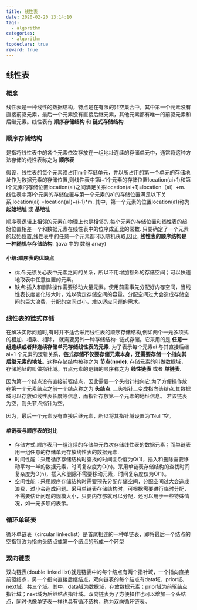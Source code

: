 ```yaml
---
title: 线性表
date: 2020-02-20 13:14:10
tags:
  - algorithm
categories:
  - algorithm
topdeclare: true
reward: true
---
```


## 线性表

### 概念

线性表是一种线性的数据结构，特点是在有限的非空集合中，其中第一个元素没有直接前驱元素，最后一个元素没有直接后继元素，其他元素都有唯一的前驱元素和后继元素。线性表有 __顺序存储结构__ 和 __链式存储结构__.

### 顺序存储结构

是指将线性表中的各个元素依次存放在一组地址连续的存储单元中，通常将这种方法存储的线性表称之为 __顺序表__

假设，线性表的每个元素须占用m个存储单元，并以所占用的第一个单元的存储地址作为数据元素的存储位置,则线性表中第i+1个元素的存储位置location(ai+1)和第i个元素的存储位置location(ai)之间满足关系location(ai+1)=location（ai）+m. 线性表中第i个元素的存储位置与第一个元素的a1的存储位置满足以下关系,location(ai) =location(a1)+(i-1)\*m. 其中，第一个元素的位置location(a1)称为 __起始地址__ 或 __基地址__

顺序表逻辑上相邻的元素在物理上也是相邻的.每个元素的存储位置和线性表的起始位置相差一个和数据元素在线性表中的位序成正比的常数. 只要确定了一个元素的起始位置,线性表中的任意一个元素都可以随机获取,因此, __线性表的顺序结构是一种随机存存储结构__.  (java 中的 数组 array)

<!--more -->

#### 小结:顺序表的优缺点
- 优点:无须关心表中元素之间的关系，所以不用增加额外的存储空间；可以快速地取表中任意位置的元素。
- 缺点:插入和删除操作需要移动大量元素。使用前需事先分配好内存空间，当线性表长度变化较大时，难以确定存储空间的容量。分配空间过大会造成存储空间的巨大浪费，分配的空间过小，难以适应问题的需求。

### 线性表的链式存储

在解决实际问题时,有时并不适合采用线性表的顺序存储结构,例如两个一元多项式的相加、相乘、相除， 就需要另外一种存储结构- 链式存储。它采用的是 __任意一组连续或者非连续存储单元存储线性表的元素__. 为了表示每个元素ai 与其直接后继 ai+1 个元素的逻辑关系，__链式存储不仅要存储元素本身，还需要存储一个指向其后继元素的地址__。这种存储结构被称之为 __节点(node)__. 存储元素的叫做数据域，存储地址的叫做指针域。节点元素的逻辑的顺序称之为 __线性链表__ 或者 __单链表__.

因为第一个结点没有直接前驱结点，因此需要一个头指针指向它.为了方便操作放在第一个元素结点之前一个结点称之为 __头结点__. __头指针__变成指向头结点.其数据域可以存放如线性表长度等信息，而指针存放第一个元素的地址信息。 若该链表为空，则头节点指针为空。

因为，最后一个元素没有直接后继元素，所以将其指针域设置为“Null”空。

#### 单链表与顺序表的对比
- 存储方式:顺序表用一组连续的存储单元依次存储线性表的数据元素；而单链表用一组任意的存储单元存放线性表的数据元素.
- 时间性能：采用循序存储结构时查找的时间复杂度为O(1)，插入和删除需要移动平均一半的数据元素，时间复杂度为O(n)。采用单链表存储结构的查找时间复杂度为O(n)，插入和删除不需要移动元素，时间复杂度仅为O(1）。
- 空间性能：采用顺序存储结构时需要预先分配存储空间，分配空间过大会造成浪费，过小会造成问题。采用单链表存储结构时，可根据需要进行临时分配，不需要估计问题的规模大小，只要内存够就可以分配，还可以用于一些特殊情况，如一元多项的表示。

### 循环单链表

循环单链表（circular linkedlist）是首尾相连的一种单链表，即将最后一个结点的空指针改为指向头结点或第一个结点的形成一个环型

### 双向链表

双向链表(double linked list)就是链表中的每个结点有两个指针域，一个指向直接前驱结点，另一个指向直接后继结点。双向链表的每个结点有data域、prior域、next域，共三个域。其中，data域为数据域，存放数据元素；prior域为前驱结点指针域；next域为后继结点指针域。双向链表为了方便操作也可以增加一个头结点，同时也像单链表一样也具有循环结构，称为双向循环链表。
